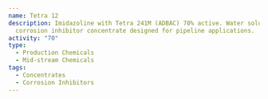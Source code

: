```yaml
---
name: Tetra 12
description: Imidazoline with Tetra 241M (ADBAC) 70% active. Water soluble
  corrosion inhibitor concentrate designed for pipeline applications.
activity: "70"
type:
  - Production Chemicals
  - Mid-stream Chemicals
tags:
  - Concentrates
  - Corrosion Inhibitors
---
```

